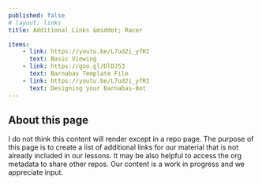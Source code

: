 ```yaml
---
published: false
# layout: links
title: Additional Links &middot; Racer

items:
    - link: https://youtu.be/L7ud2i_yfRI
      text: Basic Viewing 
    - link: https://goo.gl/DlDJ53
      text: Barnabas Template File
    - link: https://youtu.be/L7ud2i_yfRI
      text: Designing your Barnabas-Bot
---
```


## About this page

I do not think this content will render except in a repo page. The purpose of this page is to create a list of additional links for our material that is not already included in our lessons. It may be also helpful to access the org metadata to share other repos. Our content is a work in progress and we appreciate input. 
